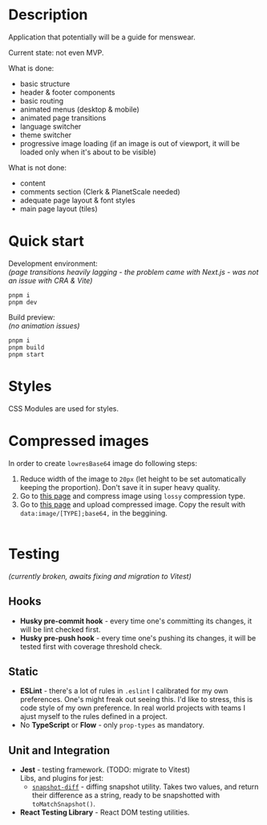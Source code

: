 # Description

Application that potentially will be a guide for menswear.

Current state: not even MVP.

What is done:

- basic structure
- header & footer components
- basic routing
- animated menus (desktop & mobile)
- animated page transitions
- language switcher
- theme switcher
- progressive image loading (if an image is out of viewport, it will be loaded only when it's about to be visible)

What is not done:

- content
- comments section (Clerk & PlanetScale needed)
- adequate page layout & font styles
- main page layout (tiles)

# Quick start

Development environment:\
_(page transitions heavily lagging - the problem came with Next.js - was not an issue with CRA & Vite)_

```
pnpm i
pnpm dev
```

Build preview:\
_(no animation issues)_

```
pnpm i
pnpm build
pnpm start
```

# Styles

CSS Modules are used for styles.

# Compressed images

In order to create `lowresBase64` image do following steps:

1. Reduce width of the image to `20px` (let height to be set automatically keeping the proportion). Don't save it in super heavy quality.
2. Go to [this page](https://compressor.io/) and compress image using `lossy` compression type.
3. Go to [this page](https://elmah.io/tools/base64-image-encoder/) and upload compressed image. Copy the result with `data:image/[TYPE];base64,` in the beggining.
   <br><br>

# Testing

_(currently broken, awaits fixing and migration to Vitest)_

## Hooks

- **Husky pre-commit hook** - every time one's committing its changes, it will be lint checked first.
- **Husky pre-push hook** - every time one's pushing its changes, it will be tested first with coverage threshold check.

## Static

- **ESLint** - there's a lot of rules in `.eslint` I calibrated for my own preferences. One's might freak out seeing this. I'd like to stress, this is code style of my own preference. In real world projects with teams I ajust myself to the rules defined in a project.
- No **TypeScript** or **Flow** - only `prop-types` as mandatory.

## Unit and Integration

- **Jest** - testing framework. (TODO: migrate to Vitest)
  <br>
  Libs, and plugins for jest:
  - [`snapshot-diff`](https://github.com/jest-community/snapshot-diff) - diffing snapshot utility. Takes two values, and return their difference as a string, ready to be snapshotted with `toMatchSnapshot()`.
- **React Testing Library** - React DOM testing utilities.
